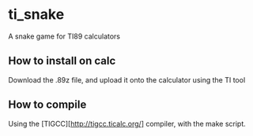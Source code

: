 # ti_snake
A snake game for TI89 calculators

## How to install on calc
Download the .89z file, and upload it onto the calculator using the TI tool

## How to compile
Using the [TIGCC][http://tigcc.ticalc.org/] compiler, with the make script.

